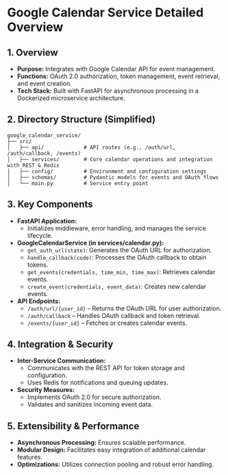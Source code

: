 

# Google Calendar Service Detailed Overview

## 1. Overview
- **Purpose:** Integrates with Google Calendar API for event management.
- **Functions:** OAuth 2.0 authorization, token management, event retrieval, and event creation.
- **Tech Stack:** Built with FastAPI for asynchronous processing in a Dockerized microservice architecture.

## 2. Directory Structure (Simplified)
    google_calendar_service/
    ├── src/
    │   ├── api/             # API routes (e.g., /auth/url, /auth/callback, /events)
    │   ├── services/        # Core calendar operations and integration with REST & Redis
    │   ├── config/          # Environment and configuration settings
    │   ├── schemas/         # Pydantic models for events and OAuth flows
    │   └── main.py          # Service entry point

## 3. Key Components
- **FastAPI Application:**  
  - Initializes middleware, error handling, and manages the service lifecycle.
- **GoogleCalendarService (in services/calendar.py):**  
  - `get_auth_url(state)`: Generates the OAuth URL for authorization.  
  - `handle_callback(code)`: Processes the OAuth callback to obtain tokens.  
  - `get_events(credentials, time_min, time_max)`: Retrieves calendar events.  
  - `create_event(credentials, event_data)`: Creates new calendar events.
- **API Endpoints:**  
  - `/auth/url/{user_id}` – Returns the OAuth URL for user authorization.  
  - `/auth/callback` – Handles OAuth callback and token retrieval.  
  - `/events/{user_id}` – Fetches or creates calendar events.

## 4. Integration & Security
- **Inter-Service Communication:**  
  - Communicates with the REST API for token storage and configuration.  
  - Uses Redis for notifications and queuing updates.
- **Security Measures:**  
  - Implements OAuth 2.0 for secure authorization.  
  - Validates and sanitizes incoming event data.

## 5. Extensibility & Performance
- **Asynchronous Processing:** Ensures scalable performance.
- **Modular Design:** Facilitates easy integration of additional calendar features.
- **Optimizations:** Utilizes connection pooling and robust error handling.


